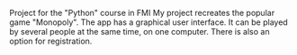 Project for the "Python" course in FMI 
My project recreates the popular game "Monopoly". The app has a graphical user interface. It can be played by several people at the same time, on one computer. There is also an option for registration.
